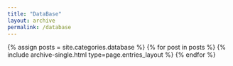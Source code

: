 ```yaml
---
title: "DataBase"
layout: archive
permalink: /database
---
```



{% assign posts = site.categories.database %}
{% for post in posts %} {% include archive-single.html type=page.entries_layout %} {% endfor %}
